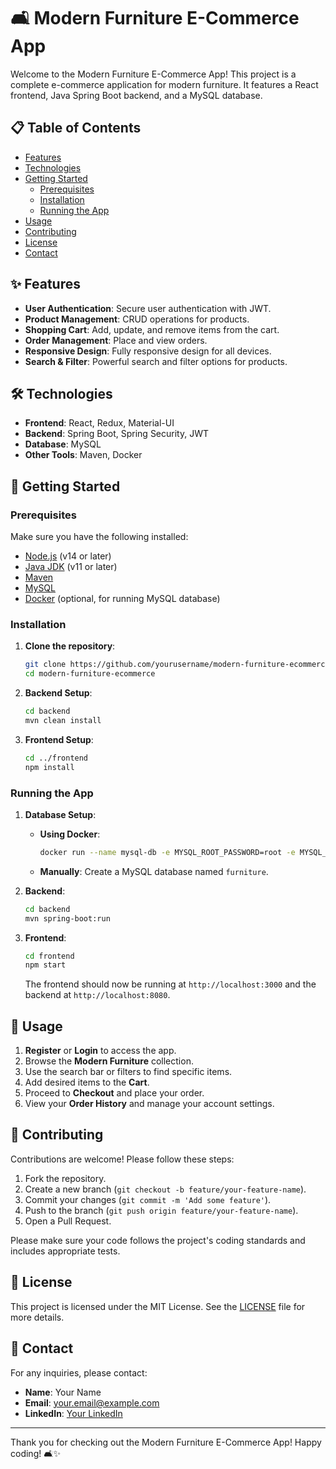 # 🛋️ Modern Furniture E-Commerce App

Welcome to the Modern Furniture E-Commerce App! This project is a complete e-commerce application for modern furniture. It features a React frontend, Java Spring Boot backend, and a MySQL database.

## 📋 Table of Contents

- [Features](#features)
- [Technologies](#technologies)
- [Getting Started](#getting-started)
  - [Prerequisites](#prerequisites)
  - [Installation](#installation)
  - [Running the App](#running-the-app)
- [Usage](#usage)
- [Contributing](#contributing)
- [License](#license)
- [Contact](#contact)

## ✨ Features

- **User Authentication**: Secure user authentication with JWT.
- **Product Management**: CRUD operations for products.
- **Shopping Cart**: Add, update, and remove items from the cart.
- **Order Management**: Place and view orders.
- **Responsive Design**: Fully responsive design for all devices.
- **Search & Filter**: Powerful search and filter options for products.

## 🛠 Technologies

- **Frontend**: React, Redux, Material-UI
- **Backend**: Spring Boot, Spring Security, JWT
- **Database**: MySQL
- **Other Tools**: Maven, Docker

## 🚀 Getting Started

### Prerequisites

Make sure you have the following installed:

- [Node.js](https://nodejs.org/) (v14 or later)
- [Java JDK](https://www.oracle.com/java/technologies/javase-jdk11-downloads.html) (v11 or later)
- [Maven](https://maven.apache.org/)
- [MySQL](https://www.mysql.com/)
- [Docker](https://www.docker.com/) (optional, for running MySQL database)

### Installation

1. **Clone the repository**:
    ```bash
    git clone https://github.com/yourusername/modern-furniture-ecommerce.git
    cd modern-furniture-ecommerce
    ```

2. **Backend Setup**:
    ```bash
    cd backend
    mvn clean install
    ```

3. **Frontend Setup**:
    ```bash
    cd ../frontend
    npm install
    ```

### Running the App

1. **Database Setup**:
    - **Using Docker**:
        ```bash
        docker run --name mysql-db -e MYSQL_ROOT_PASSWORD=root -e MYSQL_DATABASE=furniture -p 3306:3306 -d mysql:latest
        ```
    - **Manually**: Create a MySQL database named `furniture`.

2. **Backend**:
    ```bash
    cd backend
    mvn spring-boot:run
    ```

3. **Frontend**:
    ```bash
    cd frontend
    npm start
    ```

    The frontend should now be running at `http://localhost:3000` and the backend at `http://localhost:8080`.

## 📖 Usage

1. **Register** or **Login** to access the app.
2. Browse the **Modern Furniture** collection.
3. Use the search bar or filters to find specific items.
4. Add desired items to the **Cart**.
5. Proceed to **Checkout** and place your order.
6. View your **Order History** and manage your account settings.

## 🤝 Contributing

Contributions are welcome! Please follow these steps:

1. Fork the repository.
2. Create a new branch (`git checkout -b feature/your-feature-name`).
3. Commit your changes (`git commit -m 'Add some feature'`).
4. Push to the branch (`git push origin feature/your-feature-name`).
5. Open a Pull Request.

Please make sure your code follows the project's coding standards and includes appropriate tests.

## 📜 License

This project is licensed under the MIT License. See the [LICENSE](LICENSE) file for more details.

## 📧 Contact

For any inquiries, please contact:

- **Name**: Your Name
- **Email**: your.email@example.com
- **LinkedIn**: [Your LinkedIn](https://www.linkedin.com/in/yourprofile)

---

Thank you for checking out the Modern Furniture E-Commerce App! Happy coding! 🛋️✨
